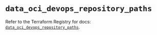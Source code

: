 # `data_oci_devops_repository_paths`

Refer to the Terraform Registry for docs: [`data_oci_devops_repository_paths`](https://registry.terraform.io/providers/oracle/oci/7.19.0/docs/data-sources/devops_repository_paths).
